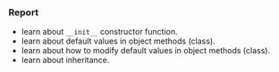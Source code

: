 ### Report

- learn about `__init__` constructor function.
- learn about default values in object methods (class).
- learn about how to modify default values in object methods (class).
- learn about inheritance.
